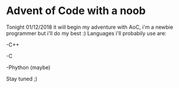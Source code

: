# Advent of Code with a noob

Tonight 01/12/2018 it will begin my adventure with AoC, i'm a newbie programmer but i'll do my best :)
Languages i'll probabily use are:

-C++

-C

-Phython (maybe)

Stay tuned ;)
